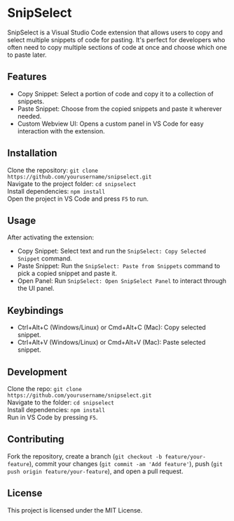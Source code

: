 
# SnipSelect
SnipSelect is a Visual Studio Code extension that allows users to copy and select multiple snippets of code for pasting. It's perfect for developers who often need to copy multiple sections of code at once and choose which one to paste later.
## Features
- Copy Snippet: Select a portion of code and copy it to a collection of snippets. 
- Paste Snippet: Choose from the copied snippets and paste it wherever needed. 
- Custom Webview UI: Opens a custom panel in VS Code for easy interaction with the extension.
## Installation
Clone the repository: `git clone https://github.com/yourusername/snipselect.git`  
Navigate to the project folder: `cd snipselect`  
Install dependencies: `npm install`  
Open the project in VS Code and press `F5` to run.
## Usage
After activating the extension:  
- Copy Snippet: Select text and run the `SnipSelect: Copy Selected Snippet` command. 
- Paste Snippet: Run the `SnipSelect: Paste from Snippets` command to pick a copied snippet and paste it. 
- Open Panel: Run `SnipSelect: Open SnipSelect Panel` to interact through the UI panel.
## Keybindings
- Ctrl+Alt+C (Windows/Linux) or Cmd+Alt+C (Mac): Copy selected snippet.
- Ctrl+Alt+V (Windows/Linux) or Cmd+Alt+V (Mac): Paste selected snippet.
## Development
Clone the repo: `git clone https://github.com/yourusername/snipselect.git`  
Navigate to the folder: `cd snipselect`  
Install dependencies: `npm install`  
Run in VS Code by pressing `F5`.
## Contributing
Fork the repository, create a branch (`git checkout -b feature/your-feature`), commit your changes (`git commit -am 'Add feature'`), push (`git push origin feature/your-feature`), and open a pull request.
## License
This project is licensed under the MIT License.
